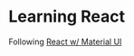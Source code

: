 # Learning React
Following [React w/ Material UI](https://codingthesmartway.com/getting-started-with-material-ui-for-react-material-design-for-react/)
